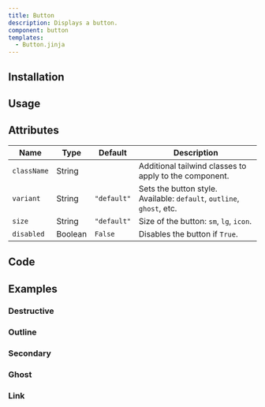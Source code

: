 ```yaml
---
title: Button
description: Displays a button.
component: button
templates:  
  - Button.jinja 
---
```


<TabPreview component="Button" template="examples/button.html"/>

<Prose>

## Installation

</Prose>

<Installation name="Button" component="button"/>

<Prose>

## Usage
</Prose>

<IncludeFile dir="docs/templates" file_name="examples/button.html"/>

<Prose>

## Attributes

| Name        | Type    | Default     | Description                                                           |
|-------------|---------|-------------|-----------------------------------------------------------------------|
| `className` | String  |             | Additional tailwind classes to apply to the component.                |
| `variant`   | String  | `"default"` | Sets the button style. Available: `default`, `outline`, `ghost`, etc. |
| `size`      | String  | `"default"` | Size of the button: `sm`, `lg`, `icon`.                               |
| `disabled`  | Boolean | `False`     | Disables the button if `True`.                                        |

## Code
</Prose>

<IncludeComponents dir="button" :components="{{ metadata.templates }}" />

<Prose>

## Examples
</Prose>

<Prose>

### Destructive

</Prose>

<TabPreview component="Destructive" template="examples/button_destructive.html"/>

<Prose>

### Outline

</Prose>

<TabPreview component="Outline" template="examples/button_outline.html"/>

<Prose>

### Secondary

</Prose>

<TabPreview component="Secondary" template="examples/button_secondary.html"/>

<Prose>

### Ghost

</Prose>

<TabPreview component="Ghost" template="examples/button_ghost.html"/>

<Prose>

### Link

</Prose>
<TabPreview component="Link" template="examples/button_link.html"/>

